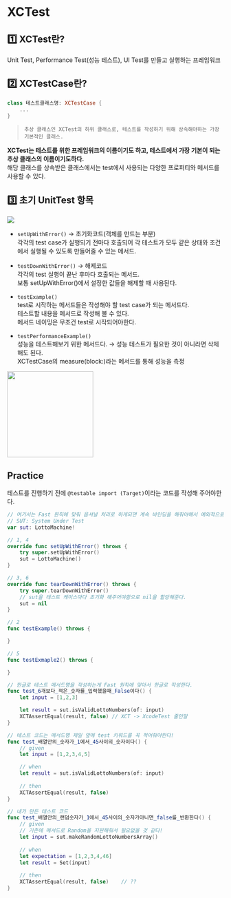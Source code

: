 # XCTest

## 1️⃣ XCTest란?
Unit Test, Performance Test(성능 테스트), UI Test를 만들고 실행하는 프레임워크

## 2️⃣ XCTestCase란?
```Swift
class 테스트클래스명: XCTestCase {
	...
}
```
> `추상 클래스인 XCTest의 하위 클래스로, 테스트를 작성하기 위해 상속해야하는 가장 기본적인 클래스.`   

**XCTest는 테스트를 위한 프레임워크의 이름이기도 하고, 테스트에서 가장 기본이 되는 추상 클래스의 이름이기도하다.**   
해당 클래스를 상속받은 클래스에서는 test에서 사용되는 다양한 프로퍼티와 메서드를 사용할 수 있다.   

## 3️⃣ 초기 UnitTest 항목
<img src="https://user-images.githubusercontent.com/92699723/211242321-c27c6677-778c-41e6-bdcc-c481348cde69.png">

- `setUpWithError()` → 초기화코드(객체를 만드는 부분)   
각각의 test case가 실행되기 전마다 호출되어 각 테스트가 모두 같은 상태와 조건에서 실행될 수 있도록 만들어줄 수 있는 메서드.

- `testDownWithError()` → 해제코드   
각각의 test 실행이 끝난 후마다 호출되는 메서드.   
보통 setUpWithError()에서 설정한 값들을 해제할 때 사용된다.   

- `testExample()`   
test로 시작하는 메서드들은 작성해야 할 test case가 되는 메서드다.   
테스트할 내용을 메서드로 작성해 볼 수 있다.   
메서드 네이밍은 무조건 test로 시작되어야한다.   

- `testPerformanceExample()`   
성능을 테스트해보기 위한 메서드다. → 성능 테스트가 필요한 것이 아니라면 삭제해도 된다.   
XCTestCase의 measure(block:)라는 메서드를 통해 성능을 측정   

<img src = "https://user-images.githubusercontent.com/92699723/212660777-60d26e35-fc07-452e-90d4-a2b9c74910d5.png" width="200">

## Practice
테스트를 진행하기 전에 `@testable import (Target)`이라는 코드를 작성해 주어야한다.   

```Swift
// 여기서는 Fast 원칙에 맞춰 옵셔널 처리로 하게되면 계속 바인딩을 해줘야해서 예외적으로 강제 언래핑을 사용한다.
// SUT: System Under Test
var sut: LottoMachine!

// 1, 4
override func setUpWithError() throws {
	try super.setUpWithError()
	sut = LottoMachine()
}

// 3, 6
override func tearDownWithError() throws {
	try super.tearDownWithError()
	// sut을 테스트 케이스마다 초기화 해주어야함으로 nil을 할당해준다.
	sut = nil
}

// 2
func testExample() throws {

}

// 5
func testExmaple2() throws {

}

// 한글로 테스트 메서드명을 작성하는게 Fast 원칙에 맞아서 한글로 작성한다.
func test_6개보다_적은_숫자를_입력했을때_False이다() {
	let input = [1,2,3]

	let result = sut.isValidLottoNumbers(of: input)
	XCTAssertEqual(result, false) // XCT -> XcodeTest 줄인말
}

// 테스트 코드는 메서드명 제일 앞에 test 키워드를 꼭 적어줘야한다!
func test_배열안의_숫자가_1에서_45사이의_숫자이다() {
	// given
	let input = [1,2,3,4,5]

	// when
	let result = sut.isValidLottoNumbers(of: input)
	
	// then
	XCTAssertEqual(result, false)
}

// 내가 만든 테스트 코드
func test_배열안의_랜덤숫자가_1에서_45사이의_숫자가아니면_false를_반환한다() {
	// given
	// 기존에 메서드로 Random을 지원해줘서 필요없을 것 같다!
	let input = sut.makeRandomLottoNumbersArray()
	
	// when
	let expectation = [1,2,3,4,46]
	let result = Set(input)
	
	// then
	XCTAssertEqual(result, false)    // ??
}
```